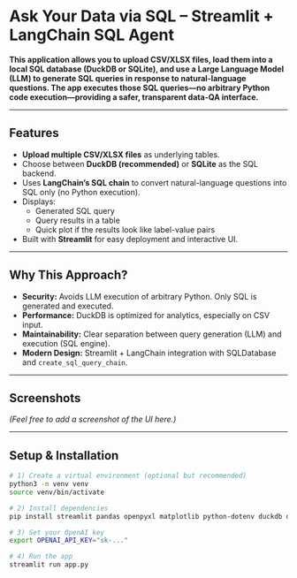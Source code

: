 # Ask Your Data via SQL – Streamlit + LangChain SQL Agent

**This application allows you to upload CSV/XLSX files, load them into a local SQL database (DuckDB or SQLite), and use a Large Language Model (LLM) to generate SQL queries in response to natural-language questions. The app executes those SQL queries—no arbitrary Python code execution—providing a safer, transparent data-QA interface.**

---

## Features

- **Upload multiple CSV/XLSX files** as underlying tables.
- Choose between **DuckDB (recommended)** or **SQLite** as the SQL backend.
- Uses **LangChain’s SQL chain** to convert natural-language questions into SQL only (no Python execution).
- Displays:
  - Generated SQL query
  - Query results in a table
  - Quick plot if the results look like label-value pairs
- Built with **Streamlit** for easy deployment and interactive UI.

---

## Why This Approach?

- **Security:** Avoids LLM execution of arbitrary Python. Only SQL is generated and executed.
- **Performance:** DuckDB is optimized for analytics, especially on CSV input.
- **Maintainability:** Clear separation between query generation (LLM) and execution (SQL engine).
- **Modern Design:** Streamlit + LangChain integration with SQLDatabase and `create_sql_query_chain`.

---

## Screenshots

_(Feel free to add a screenshot of the UI here.)_

---

## Setup & Installation

```bash
# 1) Create a virtual environment (optional but recommended)
python3 -m venv venv
source venv/bin/activate

# 2) Install dependencies
pip install streamlit pandas openpyxl matplotlib python-dotenv duckdb duckdb-engine sqlalchemy langchain langchain-community langchain-openai

# 3) Set your OpenAI key
export OPENAI_API_KEY="sk-..."

# 4) Run the app
streamlit run app.py
```
